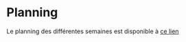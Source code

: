 <h1>Planning</h1>
Le planning des différentes semaines est disponible à <a href="https://docs.google.com/spreadsheets/d/13d2IOjfmGNOatF2v4r1G-6QKcpPHt1CAjCwbfH29-w4/edit?usp=sharing"> ce lien </a>
